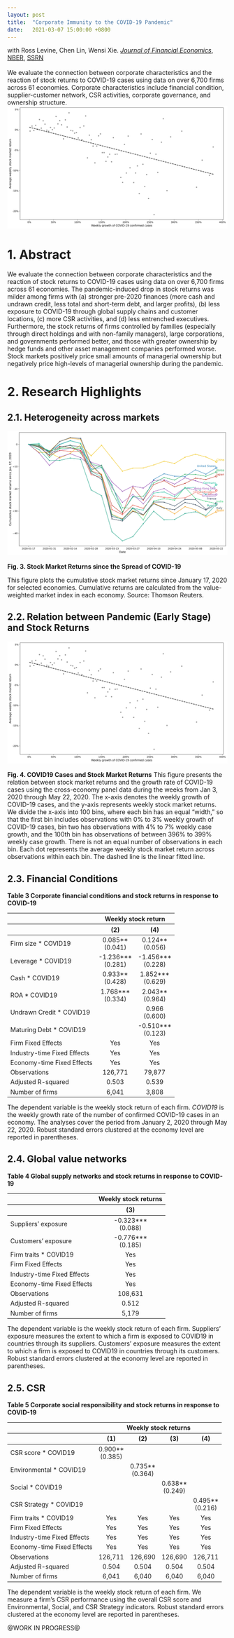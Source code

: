 ```yaml
---
layout: post
title:  "Corporate Immunity to the COVID-19 Pandemic"
date:   2021-03-07 15:00:00 +0800
---
```

with Ross Levine, Chen Lin, Wensi Xie. <a class='icon-ext-link' href='https://doi.org/10.1016/j.jfineco.2021.03.005' target="_blank"><i>Journal of Financial Economics</i></a>, <a class='icon-ext-link' href='https://www.nber.org/papers/w27055' target="_blank">NBER</a>, <a class='icon-ext-link' href='https://papers.ssrn.com/sol3/papers.cfm?abstract_id=3578585' target="_blank">SSRN</a><br/><br/>We evaluate the connection between corporate characteristics and the reaction of stock returns to COVID-19 cases using data on over 6,700 firms across 61 economies. Corporate characteristics include financial condition, supplier-customer network, CSR activities, corporate governance, and ownership structure.<br/><img src="/assets/img_post/COVID1_Figure4.svg" style="width: 60vw" class="center"/>

# 1. Abstract

We evaluate the connection between corporate characteristics and the reaction of stock returns to COVID-19 cases using data on over 6,700 firms across 61 economies. The pandemic-induced drop in stock returns was milder among firms with (a) stronger pre-2020 finances (more cash and undrawn credit, less total and short-term debt, and larger profits), (b) less exposure to COVID-19 through global supply chains and customer locations, (c) more CSR activities, and (d) less entrenched executives. Furthermore, the stock returns of firms controlled by families (especially through direct holdings and with non-family managers), large corporations, and governments performed better, and those with greater ownership by hedge funds and other asset management companies performed worse. Stock markets positively price small amounts of managerial ownership but negatively price high-levels of managerial ownership during the pandemic.

# 2. Research Highlights

## 2.1. Heterogeneity across markets

![Figure 4](/assets/img_post/COVID1_Figure3.svg)

**Fig. 3.  Stock Market Returns since the Spread of COVID-19**

This figure plots the cumulative stock market returns since January 17, 2020 for selected economies. Cumulative returns are calculated from the value-weighted market index in each economy. Source: Thomson Reuters.

## 2.2. Relation between Pandemic (Early Stage) and Stock Returns

![Figure 4](/assets/img_post/COVID1_Figure4.svg)

**Fig. 4.  COVID19 Cases and Stock Market Returns**
This figure presents the relation between stock market returns and the growth rate of COVID-19 cases using the cross-economy panel data during the weeks from Jan 3, 2020 through May 22, 2020. The x-axis denotes the weekly growth of COVID-19 cases, and the y-axis represents weekly stock market returns. We divide the x-axis into 100 bins, where each bin has an equal “width,” so that the first bin includes observations with 0% to 3% weekly growth of COVID-19 cases, bin two has observations with 4% to 7% weekly case growth, and the 100th bin has observations of between 396% to 399% weekly case growth. There is not an equal number of observations in each bin. Each dot represents the average weekly stock market return across observations within each bin. The dashed line is the linear fitted line.

## 2.3. Financial Conditions

**Table 3 Corporate financial conditions and stock returns in response to COVID-19**

<div class="center">
<table>
  <thead>
      <tr>
          <th></th>
          <th style="text-align: center" colspan=2>Weekly stock return</th>
      </tr>
    <tr>
      <th></th>
      <th style="text-align: center">(2)</th>
      <th style="text-align: center">(4)</th>
    </tr>
  </thead>
  <tbody>
    <tr>
      <td>Firm size * COVID19</td>
      <td style="text-align: center">0.085**<br>(0.041)</td>
      <td style="text-align: center">0.124**<br>(0.056)</td>
    </tr>
    <tr>
      <td>Leverage * COVID19</td>
      <td style="text-align: center">-1.236***<br>(0.281)</td>
      <td style="text-align: center">-1.456***<br>(0.228)</td>
    </tr>
    <tr>
      <td>Cash * COVID19</td>
      <td style="text-align: center">0.933**<br>(0.428)</td>
      <td style="text-align: center">1.852***<br>(0.629)</td>
    </tr>
    <tr>
      <td>ROA * COVID19</td>
      <td style="text-align: center">1.768***<br>(0.334)</td>
      <td style="text-align: center">2.043**<br>(0.964)</td>
    </tr>
    <tr>
      <td>Undrawn Credit * COVID19</td>
      <td style="text-align: center">&nbsp;</td>
      <td style="text-align: center">0.966<br>(0.600)</td>
    </tr>
    <tr>
      <td>Maturing Debt * COVID19</td>
      <td style="text-align: center">&nbsp;</td>
      <td style="text-align: center">-0.510***<br>(0.123)</td>
    </tr>
    <tr>
      <td>Firm Fixed Effects</td>
      <td style="text-align: center">Yes</td>
      <td style="text-align: center">Yes</td>
    </tr>
    <tr>
      <td>Industry-time Fixed Effects</td>
      <td style="text-align: center">Yes</td>
      <td style="text-align: center">Yes</td>
    </tr>
    <tr>
      <td>Economy-time Fixed Effects</td>
      <td style="text-align: center">Yes</td>
      <td style="text-align: center">Yes</td>
    </tr>
    <tr>
      <td>Observations</td>
      <td style="text-align: center">126,771</td>
      <td style="text-align: center">79,877</td>
    </tr>
    <tr>
      <td>Adjusted R-squared</td>
      <td style="text-align: center">0.503</td>
      <td style="text-align: center">0.539</td>
    </tr>
    <tr>
      <td>Number of firms</td>
      <td style="text-align: center">6,041</td>
      <td style="text-align: center">3,808</td>
    </tr>
  </tbody>
</table>
</div>


The dependent variable is the weekly stock return of each firm. *COVID19* is the weekly growth rate of the number of confirmed COVID-19 cases in an economy. The analyses cover the period from January 2, 2020 through May 22, 2020. Robust standard errors clustered at the economy level are reported in parentheses.

## 2.4. Global value networks

**Table 4 Global supply networks and stock returns in response to COVID-19**

<div class="center">
    <table>
  <thead>
      <tr>
          <th></th>
          <th style="text-align: center">Weekly stock returns</th>
      </tr>
    <tr>
      <th></th>
      <th style="text-align: center">(3)</th>
    </tr>
  </thead>
  <tbody>
    <tr>
      <td>Suppliers’ exposure</td>
      <td style="text-align: center">-0.323***<br>(0.088)</td>
    </tr>
    <tr>
      <td>Customers’ exposure</td>
      <td style="text-align: center">-0.776***<br>(0.185)</td>
    </tr>
    <tr>
      <td>Firm traits * COVID19</td>
      <td style="text-align: center">Yes</td>
    </tr>
    <tr>
      <td>Firm Fixed Effects</td>
      <td style="text-align: center">Yes</td>
    </tr>
    <tr>
      <td>Industry-time Fixed Effects</td>
      <td style="text-align: center">Yes</td>
    </tr>
    <tr>
      <td>Economy-time Fixed Effects</td>
      <td style="text-align: center">Yes</td>
    </tr>
    <tr>
      <td>Observations</td>
      <td style="text-align: center">108,631</td>
    </tr>
    <tr>
      <td>Adjusted R-squared</td>
      <td style="text-align: center">0.512</td>
    </tr>
    <tr>
      <td>Number of firms</td>
      <td style="text-align: center">5,179</td>
    </tr>
  </tbody>
</table>
</div>

The dependent variable is the weekly stock return of each firm. Suppliers’ exposure measures the extent to which a firm is exposed to COVID19 in countries through its suppliers. Customers’ exposure measures the extent to which a firm is exposed to COVID19 in countries through its customers. Robust standard errors clustered at the economy level are reported in parentheses.

## 2.5. CSR

**Table 5 Corporate social responsibility and stock returns in response to COVID-19**

<div class="center">
    <table>
  <thead>
      <tr>
          <th></th>
        <th style="text-align: center" colspan=4>Weekly stock returns</th>
      </tr>
    <tr>
      <th></th>
      <th style="text-align: center">(1)</th>
      <th style="text-align: center">(2)</th>
      <th style="text-align: center">(3)</th>
      <th style="text-align: center">(4)</th>
    </tr>
  </thead>
  <tbody>
    <tr>
      <td>CSR score * COVID19</td>
      <td style="text-align: center">0.900**<br>(0.385)</td>
      <td style="text-align: center">&nbsp;</td>
      <td style="text-align: center">&nbsp;</td>
      <td style="text-align: center">&nbsp;</td>
    </tr>
    <tr>
      <td>Environmental * COVID19</td>
      <td style="text-align: center">&nbsp;</td>
      <td style="text-align: center">0.735**<br>(0.364)</td>
      <td style="text-align: center">&nbsp;</td>
      <td style="text-align: center">&nbsp;</td>
    </tr>
    <tr>
      <td>Social * COVID19</td>
      <td style="text-align: center">&nbsp;</td>
      <td style="text-align: center">&nbsp;</td>
      <td style="text-align: center">0.638**<br>(0.249)</td>
      <td style="text-align: center">&nbsp;</td>
    </tr>
    <tr>
      <td>CSR Strategy * COVID19</td>
      <td style="text-align: center">&nbsp;</td>
      <td style="text-align: center">&nbsp;</td>
      <td style="text-align: center">&nbsp;</td>
      <td style="text-align: center">0.495**<br>(0.216)</td>
    </tr>
    <tr>
      <td>Firm traits * COVID19</td>
      <td style="text-align: center">Yes</td>
      <td style="text-align: center">Yes</td>
      <td style="text-align: center">Yes</td>
      <td style="text-align: center">Yes</td>
    </tr>
    <tr>
      <td>Firm Fixed Effects</td>
      <td style="text-align: center">Yes</td>
      <td style="text-align: center">Yes</td>
      <td style="text-align: center">Yes</td>
      <td style="text-align: center">Yes</td>
    </tr>
    <tr>
      <td>Industry-time Fixed Effects</td>
      <td style="text-align: center">Yes</td>
      <td style="text-align: center">Yes</td>
      <td style="text-align: center">Yes</td>
      <td style="text-align: center">Yes</td>
    </tr>
    <tr>
      <td>Economy-time Fixed Effects</td>
      <td style="text-align: center">Yes</td>
      <td style="text-align: center">Yes</td>
      <td style="text-align: center">Yes</td>
      <td style="text-align: center">Yes</td>
    </tr>
    <tr>
      <td>Observations</td>
      <td style="text-align: center">126,711</td>
      <td style="text-align: center">126,690</td>
      <td style="text-align: center">126,690</td>
      <td style="text-align: center">126,711</td>
    </tr>
    <tr>
      <td>Adjusted R-squared</td>
      <td style="text-align: center">0.504</td>
      <td style="text-align: center">0.504</td>
      <td style="text-align: center">0.504</td>
      <td style="text-align: center">0.504</td>
    </tr>
    <tr>
      <td>Number of firms</td>
      <td style="text-align: center">6,041</td>
      <td style="text-align: center">6,040</td>
      <td style="text-align: center">6,040</td>
      <td style="text-align: center">6,040</td>
    </tr>
  </tbody>
</table>
</div>

The dependent variable is the weekly stock return of each firm.  We measure a firm’s CSR performance using the overall CSR score and Environmental, Social, and CSR Strategy indicators. Robust standard errors clustered at the economy level are reported in parentheses.

@WORK IN PROGRESS@